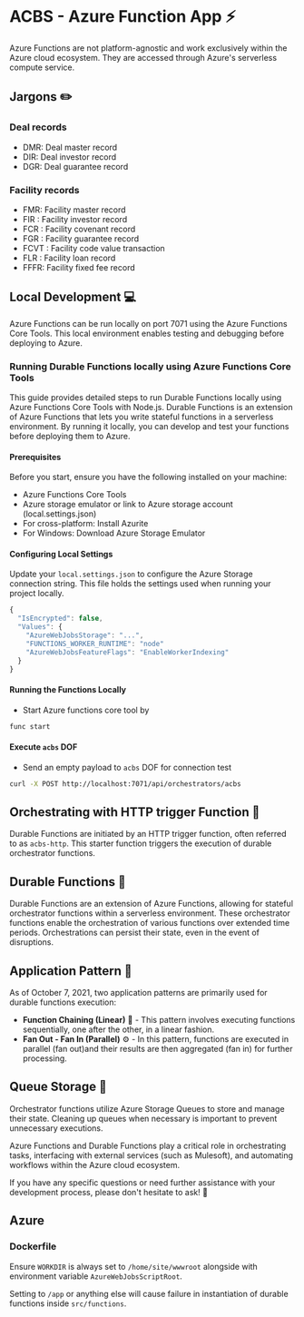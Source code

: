 # ACBS - Azure Function App ⚡️

Azure Functions are not platform-agnostic and work exclusively
within the Azure cloud ecosystem.
They are accessed through Azure's serverless compute service.

## Jargons ✏️

### Deal records

- DMR: Deal master record
- DIR: Deal investor record
- DGR: Deal guarantee record

### Facility records

- FMR: Facility master record
- FIR : Facility investor record
- FCR : Facility covenant record
- FGR : Facility guarantee record
- FCVT : Facility code value transaction
- FLR : Facility loan record
- FFFR: Facility fixed fee record

## Local Development :computer:

Azure Functions can be run locally on port 7071 using the Azure Functions Core Tools.
This local environment enables testing and debugging before deploying to Azure.

### Running Durable Functions locally using Azure Functions Core Tools

This guide provides detailed steps to run Durable Functions locally using Azure
Functions Core Tools with Node.js.
Durable Functions is an extension of Azure Functions that lets you write stateful
functions in a serverless environment.
By running it locally, you can develop and test your functions
before deploying them to Azure.

#### Prerequisites

Before you start, ensure you have the following installed on your machine:

- Azure Functions Core Tools
- Azure storage emulator or link to Azure storage account (local.settings.json)
- For cross-platform: Install Azurite
- For Windows: Download Azure Storage Emulator

#### Configuring Local Settings

Update your `local.settings.json` to configure the Azure Storage connection string.
This file holds the settings used when running your project locally.

```javascript
{
  "IsEncrypted": false,
  "Values": {
    "AzureWebJobsStorage": "...",
    "FUNCTIONS_WORKER_RUNTIME": "node"
    "AzureWebJobsFeatureFlags": "EnableWorkerIndexing"
  }
}
```

#### Running the Functions Locally

- Start Azure functions core tool by

```bash
func start
```

#### Execute `acbs` DOF

- Send an empty payload to `acbs` DOF for connection test

```bash
curl -X POST http://localhost:7071/api/orchestrators/acbs
```

## Orchestrating with HTTP trigger Function :electric_plug:

Durable Functions are initiated by an HTTP trigger function,
often referred to as `acbs-http`. This starter function triggers
the execution of durable orchestrator functions.

## Durable Functions 🔄

Durable Functions are an extension of Azure Functions, allowing for stateful
orchestrator functions within a serverless environment.
These orchestrator functions enable the orchestration of various functions
over extended time periods.
Orchestrations can persist their state, even in the event of disruptions.

## Application Pattern :rocket:

As of October 7, 2021, two application patterns are primarily
used for durable functions execution:

- **Function Chaining (Linear)** 🔄 - This pattern involves executing functions sequentially,
  one after the other, in a linear fashion.
- **Fan Out - Fan In (Parallel)** ⚙️ - In this pattern,
  functions are executed in parallel (fan out)and their results are
  then aggregated (fan in) for further processing.

## Queue Storage :file_folder:

Orchestrator functions utilize Azure Storage Queues to store and manage their state.
Cleaning up queues when necessary is important to prevent unnecessary executions.

Azure Functions and Durable Functions play a critical role in orchestrating tasks,
interfacing with external services (such as Mulesoft), and automating workflows
within the Azure cloud ecosystem.

If you have any specific questions or need further assistance with your development
process, please don't hesitate to ask! :memo:

## Azure

### Dockerfile

Ensure `WORKDIR` is always set to `/home/site/wwwroot` alongside
with environment variable `AzureWebJobsScriptRoot`.

Setting to `/app` or anything else will cause failure in instantiation of
durable functions inside `src/functions`.
